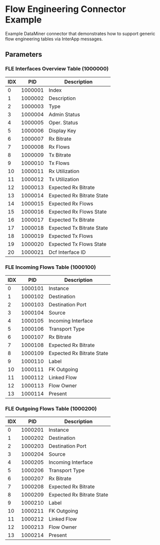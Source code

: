# Flow Engineering Connector Example

Example DataMiner connector that demonstrates how to support generic flow engineering tables via InterApp messages.

## Parameters

### FLE Interfaces Overview Table (1000000)
| IDX | PID     | Description 			    |
| --- | ------- | ------------------------- |
| 0   | 1000001 | Index					    |
| 1   | 1000002 | Description			    |
| 2   | 1000003 | Type					    |
| 3   | 1000004 | Admin Status			    |
| 4   | 1000005 | Oper. Status			    |
| 5   | 1000006 | Display Key			    |
| 6   | 1000007 | Rx Bitrate			    |
| 7   | 1000008 | Rx Flows				    |
| 8   | 1000009 | Tx Bitrate			    |
| 9   | 1000010 | Tx Flows				    |
| 10  | 1000011 | Rx Utilization		    |
| 11  | 1000012 | Tx Utilization		    |
| 12  | 1000013 | Expected Rx Bitrate	    |
| 13  | 1000014 | Expected Rx Bitrate State |
| 14  | 1000015 | Expected Rx Flows		    |
| 15  | 1000016 | Expected Rx Flows State   |
| 16  | 1000017 | Expected Tx Bitrate	    |
| 17  | 1000018 | Expected Tx Bitrate State |
| 18  | 1000019 | Expected Tx Flows		    |
| 19  | 1000020 | Expected Tx Flows State   |
| 20  | 1000021 | Dcf Interface ID		    |

### FLE Incoming Flows Table (1000100)
| IDX | PID     | Description 			    |
| --- | ------- | ------------------------- |
| 0   | 1000101 | Instance				    |
| 1   | 1000102 | Destination			    |
| 2   | 1000103 | Destination Port		    |
| 3   | 1000104 | Source				    |
| 4   | 1000105 | Incoming Interface	    |
| 5   | 1000106 | Transport Type		    |
| 6   | 1000107 | Rx Bitrate			    |
| 7   | 1000108 | Expected Rx Bitrate	    |
| 8   | 1000109 | Expected Rx Bitrate State |
| 9   | 1000110 | Label					    |
| 10  | 1000111 | FK Outgoing			    |
| 11  | 1000112 | Linked Flow			    |
| 12  | 1000113 | Flow Owner			    |
| 13  | 1000114 | Present				    |

### FLE Outgoing Flows Table (1000200)
| IDX | PID     | Description 				|
| --- | ------- | -----------------         |
| 0   | 1000201 | Instance					|
| 1   | 1000202 | Destination				|
| 2   | 1000203 | Destination Port			|
| 3   | 1000204 | Source					|
| 4   | 1000205 | Incoming Interface		|
| 5   | 1000206 | Transport Type			|
| 6   | 1000207 | Rx Bitrate				|
| 7   | 1000208 | Expected Rx Bitrate		|
| 8   | 1000209 | Expected Rx Bitrate State	|
| 9   | 1000210 | Label						|
| 10  | 1000211 | FK Outgoing				|
| 11  | 1000212 | Linked Flow				|
| 12  | 1000213 | Flow Owner				|
| 13  | 1000214 | Present					|
